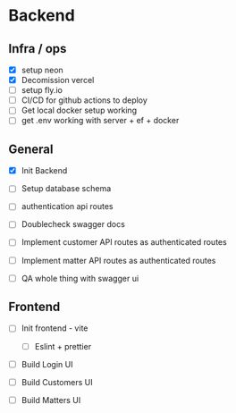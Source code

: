 # Backend
## Infra / ops
- [x] setup neon
- [x] Decomission vercel
- [ ] setup fly.io
- [ ] CI/CD for github actions to deploy
- [ ] Get local docker setup working
- [ ] get .env working with server + ef + docker

## General
- [x] Init Backend
- [ ] Setup database schema
- [ ] authentication api routes
- [ ] Doublecheck swagger docs
- [ ] Implement customer API routes as authenticated routes
- [ ] Implement matter API routes as authenticated routes
- [ ] QA whole thing with swagger ui



## Frontend
- [ ] Init frontend - vite
  - [ ] Eslint + prettier
- [ ] Build Login UI
- [ ] Build Customers UI
- [ ] Build Matters  UI

